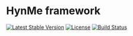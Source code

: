 # HynMe framework
[![Latest Stable Version](https://poser.pugx.org/hyn-me/framework/v/stable)](https://packagist.org/packages/hyn-me/framework)
[![License](https://poser.pugx.org/hyn-me/framework/license)](https://packagist.org/packages/hyn-me/framework)
[![Build Status](https://travis-ci.org/hyn-me/framework.svg?branch=master)](https://travis-ci.org/hyn-me/framework)
